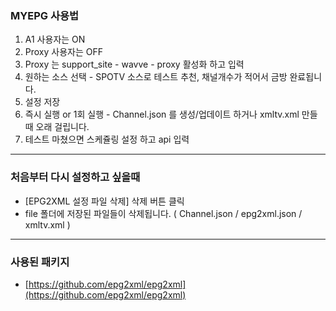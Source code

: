 ### MYEPG 사용법
  1. A1 사용자는 ON
  2. Proxy 사용자는 OFF
  3. Proxy 는 support_site - wavve - proxy 활성화 하고 입력
  4. 원하는 소스 선택 
    - SPOTV 소스로 테스트 추천, 채널개수가 적어서 금방 완료됩니다.
  5. 설정 저장
  6. 즉시 실행 or 1회 실행
    - Channel.json 를 생성/업데이트 하거나 xmltv.xml 만들 때 오래 걸립니다.
  7. 테스트 마쳤으면 스케쥴링 설정 하고 api 입력 
  
---

### 처음부터 다시 설정하고 싶을때 
  - [EPG2XML 설정 파일 삭제] 삭제 버튼 클릭
  - file 폴더에 저장된 파일들이 삭제됩니다. ( Channel.json / epg2xml.json / xmltv.xml )


---
    
### 사용된 패키지
  * [https://github.com/epg2xml/epg2xml](https://github.com/epg2xml/epg2xml)



